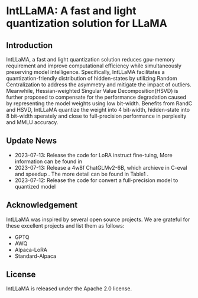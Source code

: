 # IntLLaMA: A fast and light quantization solution for LLaMA

## Introduction
IntLLaMA, a fast and light quantization solution reduces gpu-memory requirement and improve computational efficiency while simultaneously preserving model intelligence. Specifically, IntLLaMA facilitates a quantization-friendly distribution of hidden-states by utilizing Random Centralization to address the asymmetry and mitigate the impact of outliers. Meanwhile, Hessian-weighted Singular Value Decomposition(HSVD) is further proposed to compensate for the performance degradation caused by representing the model weights using low bit-width. Benefits from RandC and HSVD, IntLLaMA quantize the weight into 4 bit-width, hidden-state into 8 bit-width sperately and close to full-precision performance in perplexity and MMLU accuracy. 

## Update News
- 2023-07-13: Release the code for LoRA instruct fine-tuing, More information can be found in 
- 2023-07-13: Release a 4w8f ChatGLMv2-6B, which archieve in C-eval and speedup . The more detail can be found in Table1 . 
- 2023-07-12: Release the code for convert a full-precision model to quantized model


## Acknowledgement
IntLLaMA was inspired by several open source projects. We are grateful for these excellent projects and list them as follows:
- GPTQ
- AWQ
- Alpaca-LoRA
- Standard-Alpaca

## License
IntLLaMA is released under the Apache 2.0 license.
